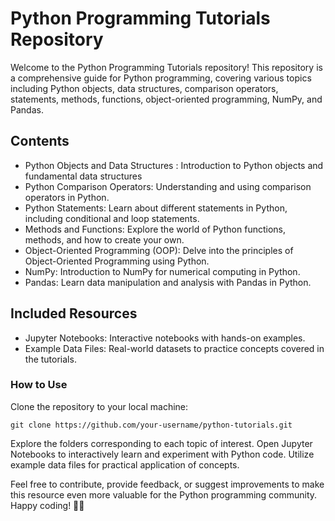 # Python Programming Tutorials Repository
Welcome to the Python Programming Tutorials repository! This repository is a comprehensive guide for Python programming, covering various topics including Python objects, data structures, comparison operators, statements, methods, functions, object-oriented programming, NumPy, and Pandas.

## Contents
* Python Objects and Data Structures : Introduction to Python objects and fundamental data structures
* Python Comparison Operators: Understanding and using comparison operators in Python.
* Python Statements: Learn about different statements in Python, including conditional and loop statements.
* Methods and Functions: Explore the world of Python functions, methods, and how to create your own.
* Object-Oriented Programming (OOP): Delve into the principles of Object-Oriented Programming using Python.
* NumPy: Introduction to NumPy for numerical computing in Python.
* Pandas: Learn data manipulation and analysis with Pandas in Python.

## Included Resources
* Jupyter Notebooks: Interactive notebooks with hands-on examples.
* Example Data Files: Real-world datasets to practice concepts covered in the tutorials.

### How to Use
Clone the repository to your local machine:
```
git clone https://github.com/your-username/python-tutorials.git

```
Explore the folders corresponding to each topic of interest. Open Jupyter Notebooks to interactively learn and experiment with Python code. Utilize example data files for practical application of concepts.

Feel free to contribute, provide feedback, or suggest improvements to make this resource even more valuable for the Python programming community. Happy coding! 🐍✨

